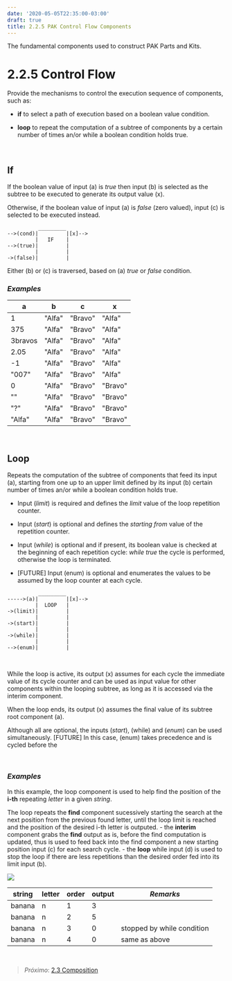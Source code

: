 ```yaml
---
date: '2020-05-05T22:35:00-03:00'
draft: true
title: 2.2.5 PAK Control Flow Components
---
```


The fundamental components used to construct PAK Parts and Kits.

2.2.5 Control Flow
==================

Provide the mechanisms to control the execution sequence of components, such as:

-   **if** to select a path of execution based on a boolean value condition.

-   **loop** to repeat the computation of a subtree of components by a certain
    number of times an/or while a boolean condition holds true.

 

If
--

If the boolean value of input (a) is *true* then input (b) is selected as the
subtree to be executed to generate its output value (x).

Otherwise, if the boolean value of input (a) is *false* (zero valued), input (c)
is selected to be executed instead.

~~~~~~~~~~~~~~~~~~~~~~~~~~~~~~~~~~~~~~~~~~~~~~~~~~~~~~~~~~~~~~~~~~~~~~~~~~~~~~~~
          _________
-->(cond)|         |[x]-->
         |   IF    |
-->(true)|         |
         |         |
->(false)|         |
~~~~~~~~~~~~~~~~~~~~~~~~~~~~~~~~~~~~~~~~~~~~~~~~~~~~~~~~~~~~~~~~~~~~~~~~~~~~~~~~

Either (b) or (c) is traversed, based on (a) *true* or *false* condition.

### *Examples*

| a       | b      | c       | x       |
|---------|--------|---------|---------|
| 1       | "Alfa" | "Bravo" | "Alfa"  |
| 375     | "Alfa" | "Bravo" | "Alfa"  |
| 3bravos | "Alfa" | "Bravo" | "Alfa"  |
| 2.05    | "Alfa" | "Bravo" | "Alfa"  |
| \-1     | "Alfa" | "Bravo" | "Alfa"  |
| "007"   | "Alfa" | "Bravo" | "Alfa"  |
| 0       | "Alfa" | "Bravo" | "Bravo" |
| ""      | "Alfa" | "Bravo" | "Bravo" |
| "?"     | "Alfa" | "Bravo" | "Bravo" |
| "Alfa"  | "Alfa" | "Bravo" | "Bravo" |

 

Loop
----

Repeats the computation of the subtree of components that feed its input (a),
starting from one up to an upper limit defined by its input (b) certain number
of times an/or while a boolean condition holds true.

-   Input (*limit*) is required and defines the *limit* value of the loop
    repetition counter.

-   Input (*start*) is optional and defines the *starting from* value of the
    repetition counter.

-   Input (*while*) is optional and if present, its boolean value is checked at
    the beginning of each repetition cycle: *while true* the cycle is performed,
    otherwise the loop is terminated.

-   [FUTURE] Input (enum) is optional and enumerates the values to be assumed by
    the loop counter at each cycle.

~~~~~~~~~~~~~~~~~~~~~~~~~~~~~~~~~~~~~~~~~~~~~~~~~~~~~~~~~~~~~~~~~~~~~~~~~~~~~~~~
          _________
----->(a)|         |[x]-->
         |  LOOP   |
->(limit)|         |
         |         |
->(start)|         |
         |         |
->(while)|         |
         |         |
-->(enum)|         |
~~~~~~~~~~~~~~~~~~~~~~~~~~~~~~~~~~~~~~~~~~~~~~~~~~~~~~~~~~~~~~~~~~~~~~~~~~~~~~~~

 

While the loop is active, its output (x) assumes for each cycle the immediate
value of its cycle counter and can be used as input value for other components
within the looping subtree, as long as it is accessed via the interim component.

When the loop ends, its output (x) assumes the final value of its subtree root
component (a).

Although all are optional, the inputs (*start*), (while) and (*enum*) can be
used simultaneously. [FUTURE] In this case, (enum) takes precedence and is
cycled before the

 

### *Examples*

In this example, the loop component is used to help find the position of the
**i-th** repeating *letter* in a given *string*.

The loop repeats the **find** component sucessively starting the search at the
next position from the previous found letter, until the loop limit is reached
and the position of the desired i-th letter is outputed. - the **interim**
component grabs the **find** output as is, before the find computation is
updated, thus is used to feed back into the find component a new starting
position input (c) for each search cycle. - the **loop** while input (d) is used
to stop the loop if there are less repetitions than the desired order fed into
its limit input (b).

![](../../images/PAK-loop.jpg)

| string | letter | order | output | *Remarks*                  |
|--------|--------|-------|--------|----------------------------|
| banana | n      | 1     | 3      |                            |
| banana | n      | 2     | 5      |                            |
| banana | n      | 3     | 0      | stopped by while condition |
| banana | n      | 4     | 0      | same as above              |

 

>   *Próximo*: [2.3 Composition](2.3-Composition.md)
